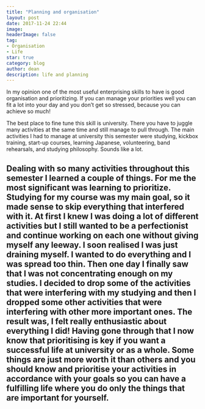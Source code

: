 ```yaml
---
title: "Planning and organisation"
layout: post
date: 2017-11-24 22:44
image: 
headerImage: false
tag:
- Organisation
- Life
star: true
category: blog
author: dean
description: life and planning
---
```

In my opinion one of the most useful enterprising skills to have is good organisation and prioritizing. If you can manage your priorities well you can fit a lot into your day and you don’t get so stressed, because you can achieve so much! 

The best place to fine tune this skill is university. There you have to juggle many activities at the same time and still manage to pull through. The main activities I had to manage at university this semester were studying, kickbox training, start-up courses, learning Japanese, volunteering, band rehearsals, and studying philosophy. Sounds like a lot.

Dealing with so many activities throughout this semester I learned a couple of things. For me the most significant was learning to prioritize. Studying for my course was my main goal, so it made sense to skip everything that interfered with it. At first I knew I was doing a lot of different activities but I still wanted to be a perfectionist and continue working on each one without giving myself any leeway. I soon realised I was just draining myself. I wanted to do everything and I was spread too thin. Then one day I finally saw that I was not concentrating enough on my studies. I decided to drop some of the activities that were interfering with my studying and then I dropped some other activities that were interfering with other more important ones. The result was, I felt really enthusiastic about everything I did!
Having gone through that I now know that prioritising is key if you want a successful life at university or as a whole. Some things are just more worth it than others and you should know and prioritise your activities in accordance with your goals so you can have a fulfilling life where you do only the things that are important for yourself.
---